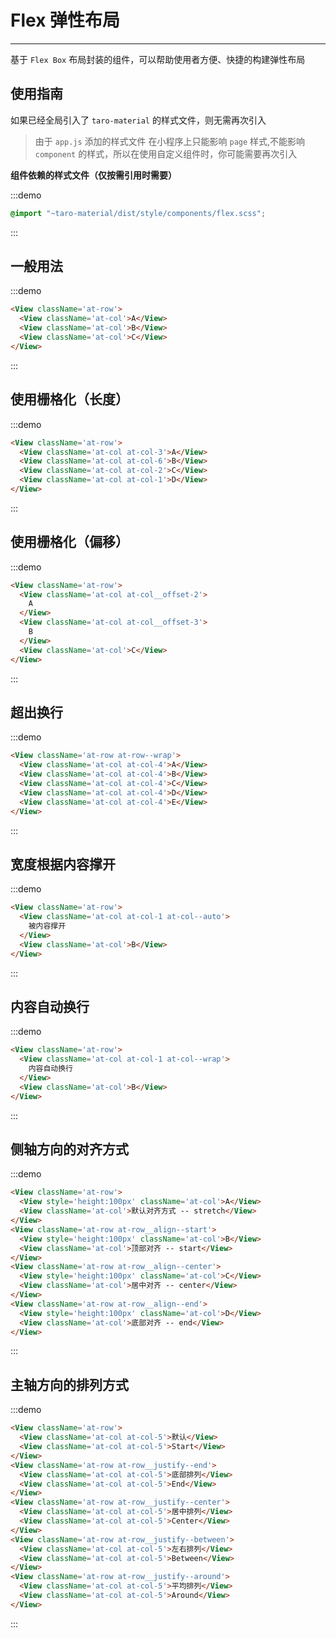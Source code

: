 # Flex 弹性布局

---

基于 `Flex Box` 布局封装的组件，可以帮助使用者方便、快捷的构建弹性布局

## 使用指南

如果已经全局引入了 `taro-material` 的样式文件，则无需再次引入

> 由于 `app.js` 添加的样式文件 在小程序上只能影响 `page` 样式,不能影响 `component` 的样式，所以在使用自定义组件时，你可能需要再次引入

**组件依赖的样式文件（仅按需引用时需要）**

:::demo
```scss
@import "~taro-material/dist/style/components/flex.scss";
```
:::

## 一般用法

:::demo

```html
<View className='at-row'>
  <View className='at-col'>A</View>
  <View className='at-col'>B</View>
  <View className='at-col'>C</View>
</View>
```

:::

## 使用栅格化（长度）

:::demo

```html
<View className='at-row'>
  <View className='at-col at-col-3'>A</View>
  <View className='at-col at-col-6'>B</View>
  <View className='at-col at-col-2'>C</View>
  <View className='at-col at-col-1'>D</View>
</View>
```

:::

## 使用栅格化（偏移）

:::demo

```html
<View className='at-row'>
  <View className='at-col at-col__offset-2'>
    A
  </View>
  <View className='at-col at-col__offset-3'>
    B
  </View>
  <View className='at-col'>C</View>
</View>
```

:::

## 超出换行

:::demo

```html
<View className='at-row at-row--wrap'>
  <View className='at-col at-col-4'>A</View>
  <View className='at-col at-col-4'>B</View>
  <View className='at-col at-col-4'>C</View>
  <View className='at-col at-col-4'>D</View>
  <View className='at-col at-col-4'>E</View>
</View>
```

:::

## 宽度根据内容撑开

:::demo

```html
<View className='at-row'>
  <View className='at-col at-col-1 at-col--auto'>
    被内容撑开
  </View>
  <View className='at-col'>B</View>
</View>
```

:::

## 内容自动换行

:::demo

```html
<View className='at-row'>
  <View className='at-col at-col-1 at-col--wrap'>
    内容自动换行
  </View>
  <View className='at-col'>B</View>
</View>
```

:::

## 侧轴方向的对齐方式

:::demo

```html
<View className='at-row'>
  <View style='height:100px' className='at-col'>A</View>
  <View className='at-col'>默认对齐方式 -- stretch</View>
</View>
<View className='at-row at-row__align--start'>
  <View style='height:100px' className='at-col'>B</View>
  <View className='at-col'>顶部对齐 -- start</View>
</View>
<View className='at-row at-row__align--center'>
  <View style='height:100px' className='at-col'>C</View>
  <View className='at-col'>居中对齐 -- center</View>
</View>
<View className='at-row at-row__align--end'>
  <View style='height:100px' className='at-col'>D</View>
  <View className='at-col'>底部对齐 -- end</View>
</View>
```

:::

## 主轴方向的排列方式

:::demo

```html
<View className='at-row'>
  <View className='at-col at-col-5'>默认</View>
  <View className='at-col at-col-5'>Start</View>
</View>
<View className='at-row at-row__justify--end'>
  <View className='at-col at-col-5'>底部排列</View>
  <View className='at-col at-col-5'>End</View>
</View>
<View className='at-row at-row__justify--center'>
  <View className='at-col at-col-5'>居中排列</View>
  <View className='at-col at-col-5'>Center</View>
</View>
<View className='at-row at-row__justify--between'>
  <View className='at-col at-col-5'>左右排列</View>
  <View className='at-col at-col-5'>Between</View>
</View>
<View className='at-row at-row__justify--around'>
  <View className='at-col at-col-5'>平均排列</View>
  <View className='at-col at-col-5'>Around</View>
</View>
```
:::
